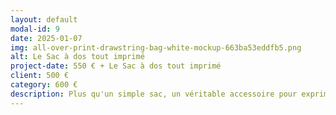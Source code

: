 ```yaml
---
layout: default
modal-id: 9
date: 2025-01-07
img: all-over-print-drawstring-bag-white-mockup-663ba53eddfb5.png
alt: Le Sac à dos tout imprimé
project-date: 550 € + Le Sac à dos tout imprimé
client: 500 €
category: 600 €
description: Plus qu'un simple sac, un véritable accessoire pour exprimer votre personnalité unique. Transportez votre ordinateur portable, votre livre et votre Coupe-vent avec style.
---
```


